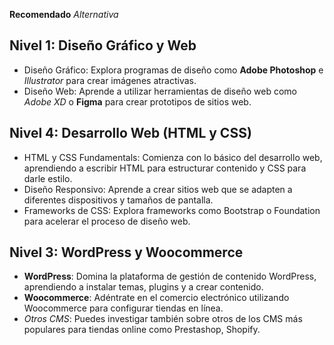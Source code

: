 **Recomendado**
*Alternativa*

## Nivel 1: Diseño Gráfico y Web
- Diseño Gráfico: Explora programas de diseño como **Adobe Photoshop** e *Illustrator* para crear imágenes atractivas.
- Diseño Web: Aprende a utilizar herramientas de diseño web como *Adobe XD* o **Figma** para crear prototipos de sitios web.

## Nivel 4: Desarrollo Web (HTML y CSS)
- HTML y CSS Fundamentals: Comienza con lo básico del desarrollo web, aprendiendo a escribir HTML para estructurar contenido y CSS para darle estilo.
- Diseño Responsivo: Aprende a crear sitios web que se adapten a diferentes dispositivos y tamaños de pantalla.
- Frameworks de CSS: Explora frameworks como Bootstrap o Foundation para acelerar el proceso de diseño web.

## Nivel 3: WordPress y Woocommerce
- **WordPress**: Domina la plataforma de gestión de contenido WordPress, aprendiendo a instalar temas, plugins y a crear contenido.
- **Woocommerce**: Adéntrate en el comercio electrónico utilizando Woocommerce para configurar tiendas en línea.
- *Otros CMS*: Puedes investigar también sobre otros de los CMS más populares para tiendas online como Prestashop, Shopify.
